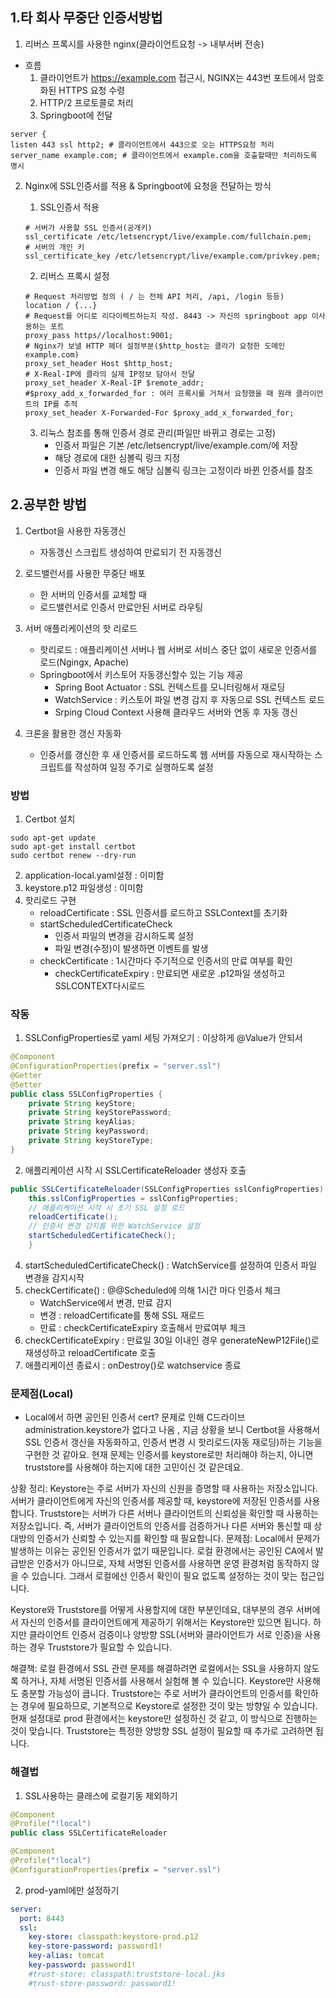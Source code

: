 ## 1.타 회사 무중단 인증서방법

1. 리버스 프록시를 사용한 nginx(클라이언트요청 -> 내부서버 전송)
- 흐름
    1. 클라이언트가 https://example.com 접근시, NGINX는 443번 포트에서 암호화된 HTTPS 요청 수령
    2. HTTP/2 프로토콜로 처리
    3. Springboot에 전달 
```shell
server {
listen 443 ssl http2; # 클라이언트에서 443으로 오는 HTTPS요청 처리
server_name example.com; # 클라이언트에서 example.com을 호출할때만 처리하도록 명시
```


2. Nginx에 SSL인증서를 적용 & Springboot에 요청을 전달하는 방식
    1. SSL인증서 적용
    ```shell
    # 서버가 사용할 SSL 인증서(공개키)
    ssl_certificate /etc/letsencrypt/live/example.com/fullchain.pem;
    # 서버의 개인 키
    ssl_certificate_key /etc/letsencrypt/live/example.com/privkey.pem;
    ```

    2. 리버스 프록시 설정
    ```shell
    # Request 처리방법 정의 ( / 는 전체 API 처리, /api, /login 등등)
    location / {...}
    # Request를 어디로 리다이렉트하는지 작성. 8443 -> 자신의 springboot app 이사용하는 포트
    proxy_pass https//localhost:9001; 
    # Nginx가 보낼 HTTP 헤더 설정부분($http_host는 클라가 요청한 도메인 example.com)
    proxy_set_header Host $http_host; 
    # X-Real-IP에 클라의 실제 IP정보 담아서 전달
    proxy_set_header X-Real-IP $remote_addr;
    #$proxy_add_x_forwarded_for : 여러 프록시를 거쳐서 요청했을 때 원래 클라이언트의 IP를 추적
    proxy_set_header X-Forwarded-For $proxy_add_x_forwarded_for;
    ```

    3. 리눅스 참조를 통해 인증서 경로 관리(파일만 바뀌고 경로는 고정)
       - 인증서 파일은 기본 /etc/letsencrypt/live/example.com/에 저장
       - 해당 경로에 대한 심볼릭 링크 지정
       - 인증서 파일 변경 해도 해당 심볼릭 링크는 고정이라 바뀐 인증서를 참조


## 2.공부한 방법
1. Certbot을 사용한 자동갱신
   - 자동갱신 스크립트 생성하여 만료되기 전 자동갱신
  

2. 로드밸런서를 사용한 무중단 배포
   - 한 서버의 인증서를 교체할 때 
   - 로드밸런서로 인증서 만료안된 서버로 라우팅
  

3. 서버 애플리케이션의 핫 리로드
   - 핫리로드 : 애플리케이션 서버나 웹 서버로 서비스 중단 없이 새로운 인증서를 로드(Ngingx, Apache)
   - Springboot에서 키스토어 자동갱신할수 있는 기능 제공
     - Spring Boot Actuator : SSL 컨텍스트를 모니터링해서 재로딩
     - WatchService : 키스토어 파일 변경 감지 후 자동으로 SSL 컨텍스트 로드
     - Srping Cloud Context 사용해 클라우드 서버와 연동 후 자동 갱신
  

4. 크론을 활용한 갱신 자동화
    - 인증서를 갱신한 후 새 인증서를 로드하도록 웹 서버를 자동으로 재시작하는 스크립트를 작성하여 일정 주기로 실행하도록 설정

### 방법
1. Certbot 설치
```shell
sudo apt-get update
sudo apt-get install certbot
sudo certbot renew --dry-run
```

2. application-local.yaml설정 : 이미함
3. keystore.p12 파일생성 : 이미함
4. 핫리로드 구현
    - reloadCertificate : SSL 인증서를 로드하고 SSLContext를 초기화
    - startScheduledCertificateCheck 
      - 인증서 파일의 변경을 감시하도록 설정
      - 파일 변경(수정)이 발생하면 이벤트를 발생
    - checkCertificate : 1시간마다 주기적으로 인증서의 만료 여부를 확인
      - checkCertificateExpiry : 만료되면 새로운 .p12파일 생성하고 SSLCONTEXT다시로드


### 작동
1. SSLConfigProperties로 yaml 세팅 가져오기 : 이상하게 @Value가 안되서
```java
@Component
@ConfigurationProperties(prefix = "server.ssl")
@Getter
@Setter
public class SSLConfigProperties {
    private String keyStore;
    private String keyStorePassword;
    private String keyAlias;
    private String keyPassword;
    private String keyStoreType;
}
```
2. 애플리케이션 시작 시 SSLCertificateReloader 생성자 호출
```java
public SSLCertificateReloader(SSLConfigProperties sslConfigProperties) throws Exception {
    this.sslConfigProperties = sslConfigProperties;
    // 애플리케이션 시작 시 초기 SSL 설정 로드
    reloadCertificate();
    // 인증서 변경 감지를 위한 WatchService 설정
    startScheduledCertificateCheck();
    } 
```
4. startScheduledCertificateCheck() : WatchService를 설정하여 인증서 파일 변경을 감지시작
5. checkCertificate() : @@Scheduled에 의해 1시간 마다 인증서 체크
   - WatchService에서 변경, 만료 감지
   - 변경 : reloadCertificate를 통해 SSL 재로드
   - 만료 : checkCertificateExpiry 호출해서 만료여부 체크
5. checkCertificateExpiry : 만료일 30일 이내인 경우 generateNewP12File()로 재생성하고 reloadCertificate 호출
6. 애플리케이션 종료시 : onDestroy()로 watchservice 종료

### 문제점(Local)
- Local에서 하면 공인된 인증서 cert? 문제로 인해 C드라이브 administration.keystore가 없다고 나옴
, 지금 상황을 보니 Certbot을 사용해서 SSL 인증서 갱신을 자동화하고, 인증서 변경 시 핫리로드(자동 재로딩)하는 기능을 구현한 것 같아요. 현재 문제는 인증서를 keystore로만 처리해야 하는지, 아니면 truststore를 사용해야 하는지에 대한 고민이신 것 같은데요.

상황 정리:
Keystore는 주로 서버가 자신의 신원을 증명할 때 사용하는 저장소입니다. 서버가 클라이언트에게 자신의 인증서를 제공할 때, keystore에 저장된 인증서를 사용합니다.
Truststore는 서버가 다른 서버나 클라이언트의 신뢰성을 확인할 때 사용하는 저장소입니다. 즉, 서버가 클라이언트의 인증서를 검증하거나 다른 서버와 통신할 때 상대방의 인증서가 신뢰할 수 있는지를 확인할 때 필요합니다.
문제점:
Local에서 문제가 발생하는 이유는 공인된 인증서가 없기 때문입니다. 로컬 환경에서는 공인된 CA에서 발급받은 인증서가 아니므로, 자체 서명된 인증서를 사용하면 운영 환경처럼 동작하지 않을 수 있습니다. 그래서 로컬에선 인증서 확인이 필요 없도록 설정하는 것이 맞는 접근입니다.

Keystore와 Truststore를 어떻게 사용할지에 대한 부분인데요, 대부분의 경우 서버에서 자신의 인증서를 클라이언트에게 제공하기 위해서는 Keystore만 있으면 됩니다. 하지만 클라이언트 인증서 검증이나 양방향 SSL(서버와 클라이언트가 서로 인증)을 사용하는 경우 Truststore가 필요할 수 있습니다.

해결책:
로컬 환경에서 SSL 관련 문제를 해결하려면 로컬에서는 SSL을 사용하지 않도록 하거나, 자체 서명된 인증서를 사용해서 실험해 볼 수 있습니다.
Keystore만 사용해도 충분할 가능성이 큽니다. Truststore는 주로 서버가 클라이언트의 인증서를 확인하는 경우에 필요하므로, 기본적으로 Keystore로 설정한 것이 맞는 방향일 수 있습니다.
현재 설정대로 prod 환경에서는 keystore만 설정하신 것 같고, 이 방식으로 진행하는 것이 맞습니다. Truststore는 특정한 양방향 SSL 설정이 필요할 때 추가로 고려하면 됩니다.

### 해결법
1. SSL사용하는 클래스에 로컬기동 제외하기
```java
@Component
@Profile("!local")
public class SSLCertificateReloader

@Component
@Profile("!local")
@ConfigurationProperties(prefix = "server.ssl")
```

2. prod-yaml에만 설정하기
```yaml
server:
  port: 8443
  ssl:
    key-store: classpath:keystore-prod.p12
    key-store-password: password1!
    key-alias: tomcat
    key-password: password1!
    #trust-store: classpath:truststore-local.jks
    #trust-store-password: password1! 
```

